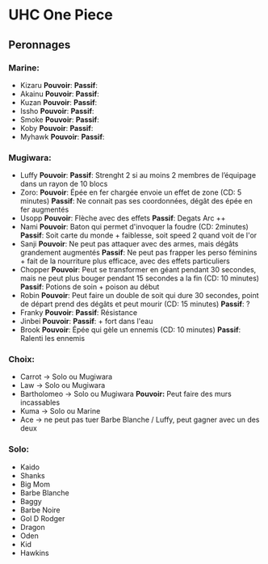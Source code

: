 # UHC One Piece

## Peronnages
### Marine:
- Kizaru
  **Pouvoir**:
  **Passif**:
- Akainu
  **Pouvoir**:
  **Passif**:
- Kuzan
  **Pouvoir**:
  **Passif**:
- Issho
  **Pouvoir**:
  **Passif**:
- Smoke
  **Pouvoir**:
  **Passif**:
- Koby
  **Pouvoir**:
  **Passif**:
- Myhawk
  **Pouvoir**:
  **Passif**:

### Mugiwara:
- Luffy
  **Pouvoir**:
  **Passif**: Strenght 2 si au moins 2 membres de l’équipage dans un rayon de 10 blocs
- Zoro:
  **Pouvoir**: Épée en fer chargée envoie un effet de zone (CD: 5 minutes)
  **Passif**: Ne connait pas ses coordonnées, dégât des épée en fer augmentés
- Usopp
  **Pouvoir**: Flèche avec des effets
  **Passif**: Degats Arc ++
- Nami
  **Pouvoir**: Baton qui permet d'invoquer la foudre (CD: 2minutes)
  **Passif**: Soit carte du monde + faiblesse, soit speed 2 quand voit de l'or
- Sanji
  **Pouvoir**: Ne peut pas attaquer avec des armes, mais dégâts grandement augmentés
  **Passif**: Ne peut pas frapper les perso féminins + fait de la nourriture plus efficace, avec des effets particuliers
- Chopper
  **Pouvoir**: Peut se transformer en géant pendant 30 secondes, mais ne peut plus bouger pendant 15 secondes a la fin (CD: 10 minutes)
  **Passif**: Potions de soin + poison au début
- Robin
  **Pouvoir**: Peut faire un double de soit qui dure 30 secondes, point de départ prend des dégâts et peut mourir (CD: 15 minutes)
  **Passif**: ?
- Franky
  **Pouvoir**:
  **Passif**: Résistance
- Jinbei
  **Pouvoir**:
  **Passif**: + fort dans l'eau
- Brook
  **Pouvoir**: Épée qui gèle un ennemis (CD: 10 minutes)
  **Passif**: Ralenti les ennemis

### Choix:
- Carrot -> Solo ou Mugiwara
- Law -> Solo ou Mugiwara
- Bartholomeo -> Solo ou Mugiwara
  **Pouvoir:** Peut faire des murs incassables
- Kuma -> Solo ou Marine
- Ace -> ne peut pas tuer Barbe Blanche / Luffy, peut gagner avec un des deux

### Solo:
- Kaido
- Shanks
- Big Mom
- Barbe Blanche
- Baggy
- Barbe Noire
- Gol D Rodger
-  Dragon
- Oden
- Kid
- Hawkins

